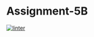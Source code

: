 # Assignment-5B
 [![linter](https://github.com/jayden-cellucci/Assignment-5B/workflows/linter/badge.svg)](https://github.com/marketplace/actions/super-linter)
